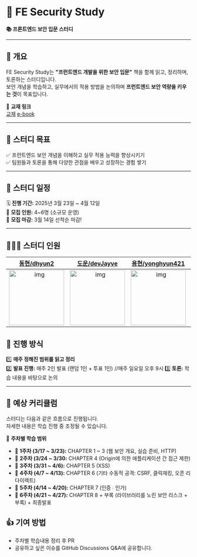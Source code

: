 # 🔐 FE Security Study

**📚 프론트엔드 보안 입문 스터디**

---

## 📝 개요

FE Security Study는 **"프런트엔드 개발을 위한 보안 입문"** 책을 함께 읽고, 정리하며, 토론하는 스터디입니다.  
보안 개념을 학습하고, 실무에서의 적용 방법을 논의하며 **프런트엔드 보안 역량을 키우는 것**이 목표입니다.

🔗 **교재 링크**  
[교재](https://product.kyobobook.co.kr/detail/S000211709203)
[e-book](https://ebook-product.kyobobook.co.kr/dig/epd/ebook/E000006970504)

---

## 🎯 스터디 목표

✅ 프런트엔드 보안 개념을 이해하고 실무 적용 능력을 향상시키기  
✅ 팀원들과 토론을 통해 다양한 관점을 배우고 성장하는 경험 쌓기

---

## 📅 스터디 일정

🗓️ **진행 기간:** 2025년 3월 23일 ~ 4월 12일  
👥 **모집 인원:** 4~6명 (소규모 운영)  
📌 **모집 마감:** 3월 14일 선착순 마감!

---

## 👨‍👩‍👦 스터디 인원

|                                    [동현/dhyun2](https://github.com/dhyun2)                                     |                                    [도운/devJayve](https://github.com/devJayve)                                     |                                    [용현/yonghyun421](https://github.com/yonghyun421)                                     |                                    [성빈/seongbin9786](https://github.com/seongbin9786)                                     |                                    [재호/wogha95](https://github.com/wogha95)                                     |
| :-------------------------------------------------------------------------------------------------------------: | :-----------------------------------------------------------------------------------------------------------------: | :-----------------------------------------------------------------------------------------------------------------------: | :-------------------------------------------------------------------------------------------------------------------------: | :---------------------------------------------------------------------------------------------------------------: |
| [<img src="https://github.com/dhyun2.png" alt="img" height="150px" width="150px" />](https://github.com/dhyun2) | [<img src="https://github.com/devJayve.png" alt="img" height="150px" width="150px" />](https://github.com/devJayve) | [<img src="https://github.com/yonghyun421.png" alt="img" height="150px" width="150px" />](https://github.com/yonghyun421) | [<img src="https://github.com/seongbin9786.png" alt="img" height="150px" width="150px" />](https://github.com/seongbin9786) | [<img src="https://github.com/wogha95.png" alt="img" height="150px" width="150px" />](https://github.com/wogha95) |

## 🔄 진행 방식

1️⃣ **매주 정해진 범위를 읽고 정리**  
2️⃣ **발표 진행:** 매주 2인 발표 (랜덤 1인 + 투표 1인)  //매주 일요일 오후 9시
3️⃣ **토론:** 학습 내용을 바탕으로 논의

---

## 📖 예상 커리큘럼

스터디는 다음과 같은 흐름으로 진행됩니다.  
자세한 내용은 학습 진행 중 조정될 수 있습니다.

🔹 **주차별 학습 범위**

- 📌 **1주차 (3/17 ~ 3/23):** CHAPTER 1 ~ 3 (웹 보안 개요, 실습 준비, HTTP)
- 📌 **2주차 (3/24 ~ 3/30:** CHAPTER 4 (Origin에 의한 애플리케이션 간 접근 제한)
- 📌 **3주차 (3/31 ~ 4/6):** CHAPTER 5 (XSS)
- 📌 **4주차 (4/7 ~ 4/13):** CHAPTER 6 (기타 수동적 공격: CSRF, 클릭재킹, 오픈 리다이렉트)
- 📌 **5주차 (4/14 ~ 4/20):** CHAPTER 7 (인증 ∙ 인가)
- 📌 **6주차 (4/21 ~ 4/27):** CHAPTER 8 + 부록 (라이브러리를 노린 보안 리스크 + 부록) + 최종발표

## 👍 기여 방법

- 주차별 학습내용 정리 후 PR
- 공유하고 싶은 이슈를 GitHub Discussions Q&A에 공유합니다.
